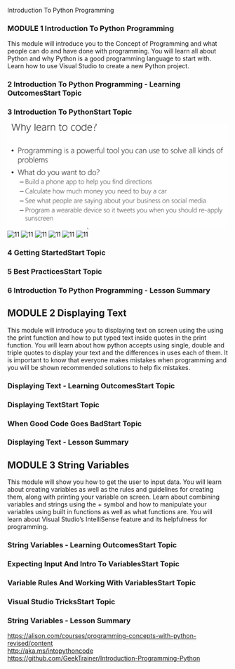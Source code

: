 
Introduction To Python Programming  
### MODULE 1 Introduction To Python Programming
This module will introduce you to the Concept of Programming and what people can do and have done with programming. You will learn all about Python and why Python is a good programming language to start with. Learn how to use Visual Studio to create a new Python project.
### 2 Introduction To Python Programming - Learning OutcomesStart Topic
### 3 Introduction To PythonStart Topic
![11](img/b3112alison_1101.png)
![11](img/b3112alison_1102.png)
![11](img/b3112alison_1103.png)
![11](img/b3112alison_1104.png)
![11](img/b3112alison_1105.png)
![11](img/b3112alison_1106.png)
![11](img/b3112alison_1107.png)
### 4 Getting StartedStart Topic
### 5 Best PracticesStart Topic
### 6 Introduction To Python Programming - Lesson Summary

## MODULE 2 Displaying Text
This module will introduce you to displaying text on screen using the using the print function and how to put typed text inside quotes in the print function. You will learn about how python accepts using single, double and triple quotes to display your text and the differences in uses each of them. It is important to know that everyone makes mistakes when programming and you will be shown recommended solutions to help fix mistakes.
### Displaying Text - Learning OutcomesStart Topic
### Displaying TextStart Topic
### When Good Code Goes BadStart Topic
### Displaying Text - Lesson Summary

## MODULE 3 String Variables
This module will show you how to get the user to input data. You will learn about creating variables as well as the rules and guidelines for creating them, along with printing your variable on screen. Learn about combining variables and strings using the + symbol and how to manipulate your variables using built in functions as well as what functions are. You will learn about Visual Studio’s IntelliSense feature and its helpfulness for programming.
### String Variables - Learning OutcomesStart Topic
### Expecting Input And Intro To VariablesStart Topic
### Variable Rules And Working With VariablesStart Topic
### Visual Studio TricksStart Topic
### String Variables - Lesson Summary

https://alison.com/courses/programming-concepts-with-python-revised/content  
http://aka.ms/intopythoncode  
https://github.com/GeekTrainer/Introduction-Programming-Python  
  
  
  
  
  
  
  
  
